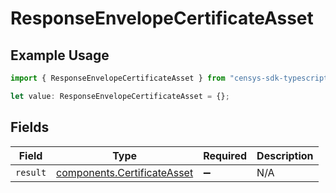 # ResponseEnvelopeCertificateAsset

## Example Usage

```typescript
import { ResponseEnvelopeCertificateAsset } from "censys-sdk-typescript/models/components";

let value: ResponseEnvelopeCertificateAsset = {};
```

## Fields

| Field                                                                      | Type                                                                       | Required                                                                   | Description                                                                |
| -------------------------------------------------------------------------- | -------------------------------------------------------------------------- | -------------------------------------------------------------------------- | -------------------------------------------------------------------------- |
| `result`                                                                   | [components.CertificateAsset](../../models/components/certificateasset.md) | :heavy_minus_sign:                                                         | N/A                                                                        |